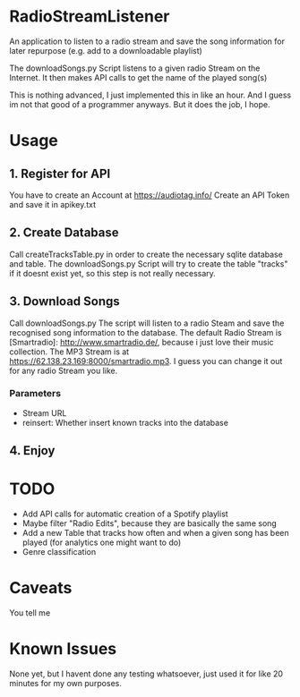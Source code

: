 # RadioStreamListener

An application to listen to a radio stream and save the song information for later repurpose (e.g. add to a downloadable playlist)

The downloadSongs.py Script listens to a given radio Stream on the Internet.
It then makes API calls to get the name of the played song(s)

This is nothing advanced, I just implemented this in like an hour. And I guess im not that good of a programmer anyways. But it does the job, I hope.

# Usage

## 1. Register for API

You have to create an Account at https://audiotag.info/
Create an API Token and save it in apikey.txt

## 2. Create Database

Call createTracksTable.py in order to create the necessary sqlite database and table. The downloadSongs.py Script will try to create the table "tracks" if it doesnt exist yet, so this step is not really necessary.

## 3. Download Songs

Call downloadSongs.py
The script will listen to a radio Steam and save the recognised song information to the database.
The default Radio Stream is [Smartradio]: http://www.smartradio.de/, because i just love their music collection.
The MP3 Stream is at https://62.138.23.169:8000/smartradio.mp3.
I guess you can change it out for any radio Stream you like.

### Parameters

- Stream URL
- reinsert: Whether insert known tracks into the database

## 4. Enjoy

# TODO

- Add API calls for automatic creation of a Spotify playlist
- Maybe filter "Radio Edits", because they are basically the same song
- Add a new Table that tracks how often and when a given song has been played (for analytics one might want to do)
- Genre classification

# Caveats

You tell me

# Known Issues

None yet, but I havent done any testing whatsoever, just used it for like 20 minutes for my own purposes.
